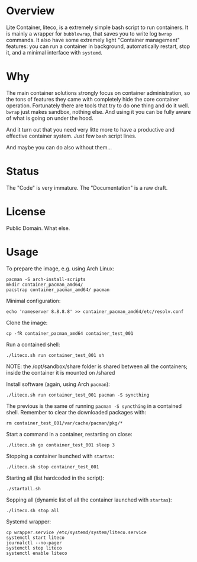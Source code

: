 
# Overview

Lite Container, liteco, is a extremely simple bash script to run containers. It
is mainly a wrapper for `bubblewrap`, that saves you to write log `bwrap`
commands. It also have some extremely light "Container management" features:
you can run a container in background, automatically restart, stop it, and
a minimal interface with `systemd`.

# Why

The main container solutions strongly focus on container administration, so
the tons of features they came with completely hide the core container
operation. Fortunately there are tools that try to do one thing and do it
well. `bwrap` just makes sandbox, nothing else. And using it you can be fully
aware of what is going on under the hood.

And it turn out that you need very litte more to have a productive and effective
container system. Just few `bash` script lines.

And maybe you can do also without them...

# Status

The "Code" is very immature. The "Documentation" is a raw draft.

# License

Public Domain. What else.

# Usage

To prepare the image, e.g. using Arch Linux:

```
pacman -S arch-install-scripts
mkdir container_pacman_amd64/
pacstrap container_pacman_amd64/ pacman
```

Minimal configuration:

```
echo 'nameserver 8.8.8.8' >> container_pacman_amd64/etc/resolv.conf
```

Clone the image:

```
cp -fR container_pacman_amd64 container_test_001
```

Run a contained shell:

```
./liteco.sh run container_test_001 sh
```

NOTE: the /opt/sandbox/share folder is shared between all the containers;
inside the container it is mounted on /shared

Install software (again, using Arch `pacman`):

```
./liteco.sh run container_test_001 pacman -S syncthing
```

The previous is the same of running `pacman -S syncthing` in a contained shell.
Remember to clear the downloaded packages with:

```
rm container_test_001/var/cache/pacman/pkg/*
```

Start a command in a container, restarting on close:

```
./liteco.sh go container_test_001 sleep 3
```

Stopping a container launched with `startas`:

```
./liteco.sh stop container_test_001
```

Starting all (list hardcoded in the script):

```
./startall.sh
```

Sopping all (dynamic list of all the container launched with `startas`):

```
./liteco.sh stop all
```

Systemd wrapper:

```
cp wrapper.service /etc/systemd/system/liteco.service
systemctl start liteco
journalctl --no-pager
systemctl stop liteco
systemctl enable liteco
```

